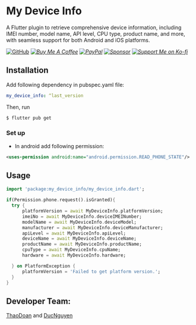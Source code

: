 
# My Device Info

A Flutter plugin to retrieve comprehensive device information, including IMEI number, model name, API level, CPU type, product name, and more, with seamless support for both Android and iOS platforms.

[![GitHub](https://img.shields.io/badge/Nguyen_Duc-GitHub-black?logo=github)](https://github.com/ngmduc2012)
_[![Buy Me A Coffee](https://img.shields.io/badge/Donate-Buy_Me_A_Coffee-blue?logo=buymeacoffee)](https://www.buymeacoffee.com/ducmng12g)_
_[![PayPal](https://img.shields.io/badge/Donate-PayPal-blue?logo=paypal)](https://paypal.me/ngmduc)_
_[![Sponsor](https://img.shields.io/badge/Sponsor-Become_A_Sponsor-blue?logo=githubsponsors)](https://github.com/sponsors/ngmduc2012)_
_[![Support Me on Ko-fi](https://img.shields.io/badge/Donate-Ko_fi-red?logo=ko-fi)](https://ko-fi.com/I2I81AEJG8)_

## Installation

Add following dependency in pubspec.yaml file:

```yaml
my_device_info: ^last_version
```
Then, run

```bash
$ flutter pub get 
```
### Set up
- In android add following permission:
```xml
<uses-permission android:name="android.permission.READ_PHONE_STATE"/>
```
## Usage

```dart
import 'package:my_device_info/my_device_info.dart';

if(Permission.phone.request().isGranted){
  try {
      platformVersion = await MyDeviceInfo.platformVersion;
      imeiNo = await MyDeviceInfo.deviceIMEINumber;
      modelName = await MyDeviceInfo.deviceModel;
      manufacturer = await MyDeviceInfo.deviceManufacturer;
      apiLevel = await MyDeviceInfo.apiLevel;
      deviceName = await MyDeviceInfo.deviceName;
      productName = await MyDeviceInfo.productName;
      cpuType = await MyDeviceInfo.cpuName;
      hardware = await MyDeviceInfo.hardware;

  } on PlatformException {
      platformVersion = 'Failed to get platform version.';
  }
}

```

## Developer Team:
[ThaoDoan](https://github.com/mia140602) and [DucNguyen](https://github.com/ngmduc2012)



